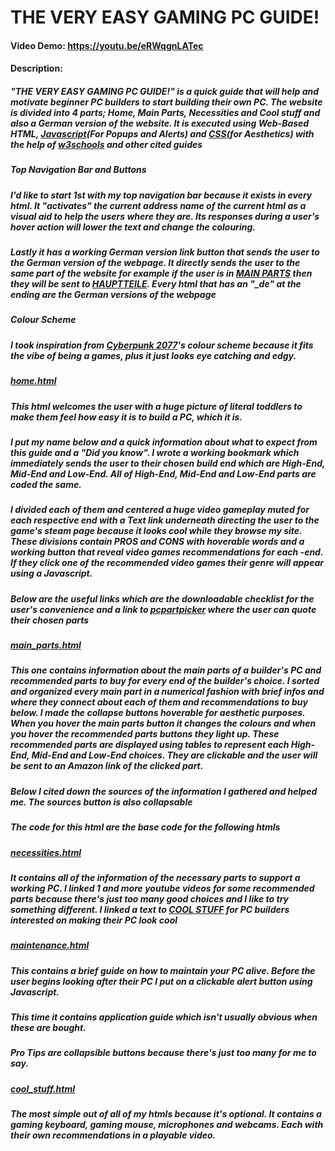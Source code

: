 # THE VERY EASY GAMING PC GUIDE!
#### Video Demo:  <https://youtu.be/eRWqgnLATec>
#### Description: 

##### "THE VERY EASY GAMING PC GUIDE!" is a quick guide that will help and motivate beginner PC builders to start building their own PC. The website is divided into 4 parts; Home, Main Parts, Necessities and Cool stuff and also a German version of the website. It is executed using Web-Based HTML, [Javascript](script.js)(For Popups and Alerts) and [CSS](styles.css)(for Aesthetics) with the help of [w3schools](https://www.w3schools.com/) and other cited guides

##### **Top Navigation Bar and Buttons**

##### I'd like to start 1st with my top navigation bar because it exists in every html. It "activates" the current address name of the current html as a visual aid to help the users where they are. Its responses during a user's hover action will lower the text and change the colouring. 

##### Lastly it has a working German version link button that sends the user to the German version of the webpage. It directly sends the user to the same part of the website for example if the user is in [MAIN PARTS](main_parts.html) then they will be sent to [HAUPTTEILE](main_parts_de.html). Every html that has an "_de" at the ending are the German versions of the webpage

##### **Colour Scheme**

##### I took inspiration from [_Cyberpunk 2077_](https://www.cyberpunk.net/ph/en/)'s colour scheme because it fits the vibe of being a games, plus it just looks eye catching and edgy.

##### **[home.html](home.html)**

##### This html welcomes the user with a huge picture of literal toddlers to make them feel how easy it is to build a PC, which it is.

##### I put my name below and a quick information about what to expect from this guide and a "Did you know". I wrote a working _bookmark_ which immediately sends the user to their chosen build end which are High-End, Mid-End and Low-End. All of High-End, Mid-End and Low-End parts are coded the same. 

##### I divided each of them and centered a huge video gameplay muted for each respective end with a Text link underneath directing the user to the game's steam page because it looks cool while they browse my site. These divisions contain PROS and CONS with hoverable words  and a working button that reveal video games recommendations for each _-end_. If they click one of the recommended video games their genre will appear using a _Javascript_.

##### Below are the useful links which are the _downloadable checklist_ for the user's convenience and a link to [pcpartpicker](https://pcpartpicker.com/list/) where the user can quote their chosen parts

##### **[main_parts.html](main_parts.html)**

##### This one contains information about the main parts of a builder's PC and recommended parts to buy for every end of the builder's choice. I sorted and organized every main part in a numerical fashion with brief infos and where they connect about each of them and recommendations to buy below. I made the collapse buttons hoverable for aesthetic purposes. When you hover the main parts button it changes the colours and when you hover the recommended parts buttons they light up. These recommended parts are displayed using tables to represent each High-End, Mid-End and Low-End choices. They are clickable and the user will be sent to an _Amazon_ link of the clicked part.

##### Below I cited down the sources of the information I gathered and helped me. The sources button is also collapsable

##### ***The code for this html are the base code for the following htmls***

##### **[necessities.html](necessities.html)**

##### It contains all of the information of the necessary parts to support a working PC. I linked 1 and more youtube videos for some recommended parts because there's just too many good choices and I like to try something different. I linked a text to [COOL STUFF](cool_stuff.html) for PC builders interested on making their PC look cool

##### **[maintenance.html](maintenance.html)**

##### This contains a brief guide on how to maintain your PC alive. Before the user begins looking after their PC I put on a clickable alert button using Javascript.

##### This time it contains application guide which isn't usually obvious when these are bought. 

##### Pro Tips are collapsible buttons because there's just too many for me to say.

##### **[cool_stuff.html](cool_stuff.html)**

##### The most simple out of all of my htmls because it's optional. It contains a gaming keyboard, gaming mouse, microphones and webcams. Each with their own recommendations in a playable video.
















